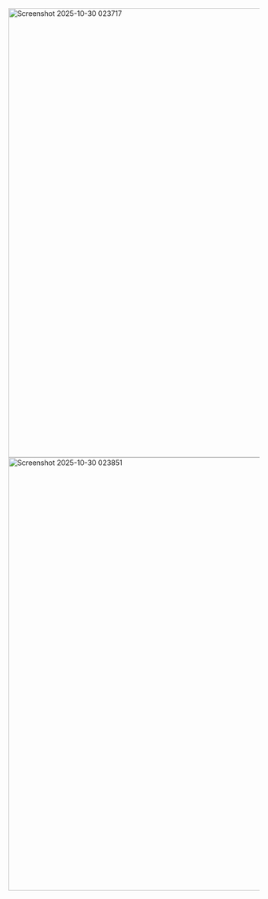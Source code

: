 <img width="1900" height="901" alt="Screenshot 2025-10-30 023717" src="https://github.com/user-attachments/assets/2f52119f-b5ae-4d71-a4c6-123924c1a8d7" />

<img width="1892" height="869" alt="Screenshot 2025-10-30 023851" src="https://github.com/user-attachments/assets/92d5c219-3bfe-4d78-b73f-bb794dccd32c" />
